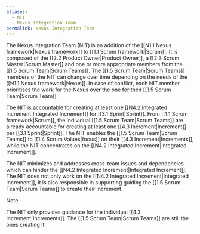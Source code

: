 ```yaml
---
aliases:
  - NIT
  - Nexus Integration Team
permalink: Nexus Integration Team
---
```

The Nexus Integration Team (NIT) is an addition of the [[N1.1 Nexus framework|Nexus framework]] to [[1.1 Scrum framework|Scrum]]. It is composed of the [[2.2 Product Owner|Product Owner]], a [[2.3 Scrum Master|Scrum Master]] and one or more appropriate members from the [[1.5 Scrum Team|Scrum Teams]]. The [[1.5 Scrum Team|Scrum Teams]] members of the NIT can change over time depending on the needs of the [[N1.1 Nexus framework|Nexus]]. In case of conflict, each NIT member prioritises the work for the Nexus over the one for their [[1.5 Scrum Team|Scrum Team]].

The NIT is accountable for creating at least one [[N4.2 Integrated Increment|Integrated Increment]] for [[3.1 Sprint|Sprint]]. From [[1.1 Scrum framework|Scrum]], the individual [[1.5 Scrum Team|Scrum Teams]] are already accountable for creating at least one [[4.3 Increment|Increment]] per [[3.1 Sprint|Sprint]]. The NIT enables the [[1.5 Scrum Team|Scrum Teams]] to [[1.4 Scrum Values|focus]] on their [[4.3 Increment|Increments]], while the NIT concentrates on the [[N4.2 Integrated Increment|Integrated Increment]].

The NIT minimizes and addresses cross-team issues and dependencies which can hinder the [[N4.2 Integrated Increment|Integrated Increment]]. The NIT does not only work on the [[N4.2 Integrated Increment|Integrated Increment]], it is also responsible in supporting guiding the [[1.5 Scrum Team|Scrum Teams]] to create their increment.

> [!note]
> The NIT only provides guidance for the individual [[4.3 Increment|Increments]]. The [[1.5 Scrum Team|Scrum Teams]] are still the ones creating it.




[^nexus-guide-2021]: [[Nexus Guide|Nexus Guide (2021)]]